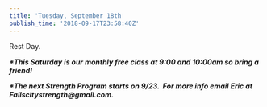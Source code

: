 ```yaml
---
title: 'Tuesday, September 18th'
publish_time: '2018-09-17T23:58:40Z'
---
```


Rest Day.

***\*This Saturday is our monthly free class at 9:00 and 10:00am so
bring a friend!***

***\*The next Strength Program starts on 9/23.  For more info email Eric
at Fallscitystrength\@gmail.com.***
